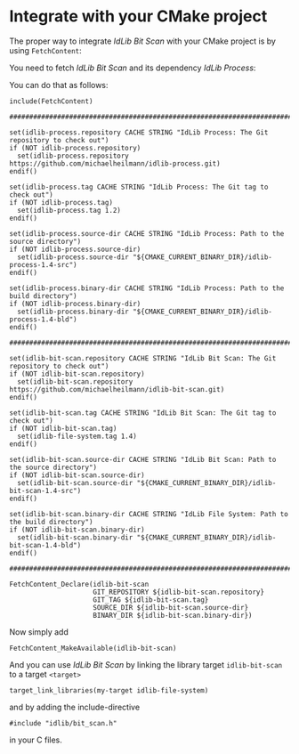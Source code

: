 # Integrate with your CMake project
The proper way to integrate *IdLib Bit Scan* with your CMake project is by using `FetchContent`:

You need to fetch *IdLib Bit Scan* and its dependency *IdLib Process*:

You can do that as follows:

```
include(FetchContent)

#######################################################################################################################

set(idlib-process.repository CACHE STRING "IdLib Process: The Git repository to check out")
if (NOT idlib-process.repository)
  set(idlib-process.repository https://github.com/michaelheilmann/idlib-process.git)
endif()

set(idlib-process.tag CACHE STRING "IdLib Process: The Git tag to check out")
if (NOT idlib-process.tag)
  set(idlib-process.tag 1.2)
endif()

set(idlib-process.source-dir CACHE STRING "IdLib Process: Path to the source directory")
if (NOT idlib-process.source-dir)
  set(idlib-process.source-dir "${CMAKE_CURRENT_BINARY_DIR}/idlib-process-1.4-src")
endif()

set(idlib-process.binary-dir CACHE STRING "IdLib Process: Path to the build directory")
if (NOT idlib-process.binary-dir)
  set(idlib-process.binary-dir "${CMAKE_CURRENT_BINARY_DIR}/idlib-process-1.4-bld")
endif()
                    
#######################################################################################################################

set(idlib-bit-scan.repository CACHE STRING "IdLib Bit Scan: The Git repository to check out")
if (NOT idlib-bit-scan.repository)
  set(idlib-bit-scan.repository https://github.com/michaelheilmann/idlib-bit-scan.git)
endif()

set(idlib-bit-scan.tag CACHE STRING "IdLib Bit Scan: The Git tag to check out")
if (NOT idlib-bit-scan.tag)
  set(idlib-file-system.tag 1.4)
endif()

set(idlib-bit-scan.source-dir CACHE STRING "IdLib Bit Scan: Path to the source directory")
if (NOT idlib-bit-scan.source-dir)
  set(idlib-bit-scan.source-dir "${CMAKE_CURRENT_BINARY_DIR}/idlib-bit-scan-1.4-src")
endif()

set(idlib-bit-scan.binary-dir CACHE STRING "IdLib File System: Path to the build directory")
if (NOT idlib-bit-scan.binary-dir)
  set(idlib-bit-scan.binary-dir "${CMAKE_CURRENT_BINARY_DIR}/idlib-bit-scan-1.4-bld")
endif()

#######################################################################################################################

FetchContent_Declare(idlib-bit-scan
                     GIT_REPOSITORY ${idlib-bit-scan.repository}
                     GIT_TAG ${idlib-bit-scan.tag}
                     SOURCE_DIR ${idlib-bit-scan.source-dir}
                     BINARY_DIR ${idlib-bit-scan.binary-dir})

```

Now simply add
```
FetchContent_MakeAvailable(idlib-bit-scan)
```
And you can use *IdLib Bit Scan* by linking the library target `idlib-bit-scan` to a target `<target>`
```
target_link_libraries(my-target idlib-file-system)
```
and by adding the include-directive  
```
#include "idlib/bit_scan.h"
```
in your C files.
